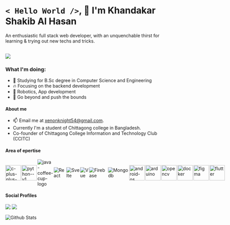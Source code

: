 # ```< Hello World />```, 👋 I'm Khandakar Shakib Al Hasan


An enthusiastic full stack web developer, with an unquenchable thirst for learning & trying out new techs and tricks.

\
![](https://media4.giphy.com/media/13GIgrGdslD9oQ/giphy.gif?cid=ecf05e47apsles6k1d7res9049obi0ge3fe57hbf516u40oj&rid=giphy.gif&ct=g)

### What I'm doing:

- 📕 Studying for B.Sc degree in Computer Science and Engineering
- 🔥 Focusing on the backend development
- 🐍 Robotics, App development
- 🌠 Go beyond and push the bounds

#### About me

- 📫 Email me at [xenonknight54@gmail.com](mailto:xenonknight54@gnmail.com).
- Currently I'm a student of Chittagong college in Bangladesh.
- Co-founder of Chittagong College Information and Technology Club (CCITC)

#### Area of epertise

<div style="display: flex; justify-content: space-evenly;align-items:center;gap:2px">
  <img width="48" height="48" src="https://img.icons8.com/color/48/c-plus-plus-logo.png" alt="c-plus-plus-logo"/>
  <img width="48" height="48" src="https://img.icons8.com/color/48/python--v1.png" alt="python--v1"/>
  <img src="https://img.icons8.com/color/48/java-coffee-cup-logo--v1.png" alt="java-coffee-cup-logo"/>
  <img src="https://img.icons8.com/officexs/30/000000/react.png" alt="React" />
  <img src="https://img.icons8.com/doodle/30/000000/svetle.png" alt="Svelte" />
  <img src="https://img.icons8.com/color/30/000000/vue-js.png" alt="Vue" />
  <img src="https://img.icons8.com/color/30/000000/firebase.png" alt="Firebase" />
  <img src="https://img.icons8.com/color/30/000000/mongodb.png" alt="Mongodb" />
  <img width="48" height="48" src="https://img.icons8.com/fluency/48/android-os.png" alt="android-os"/>
  <img width="48" height="48" src="https://img.icons8.com/fluency/48/arduino.png" alt="arduino"/>
  <img width="48" height="48" src="https://img.icons8.com/fluency/48/opencv.png" alt="opencv"/>
  <img width="48" height="48" src="https://img.icons8.com/fluency/48/docker.png" alt="docker"/>
  <img width="48" height="48" src="https://img.icons8.com/?size=100&id=zfHRZ6i1Wg0U&format=png&color=000000" alt="figma"/>
  <img width="48" height="48" src="https://img.icons8.com/?size=100&id=7I3BjCqe9rjG&format=png&color=000000" alt="flutter"/>
</div>

#### Social Profiles
<a href="https://www.facebook.com/profile.php?id=100015443855406&viewas=" target="_blank"><img src="https://img.icons8.com/color/48/000000/facebook-new.png"/></a>
<a href="https://www.linkedin.com/in/shakib-hasan-734494249" target="_blank"><img src="https://img.icons8.com/color/48/000000/linkedin.png"/></a>

![Github Stats](https://github-readme-stats.vercel.app/api?username=khandakar227&show_icons=true&show_icons=true&line_height=30")
